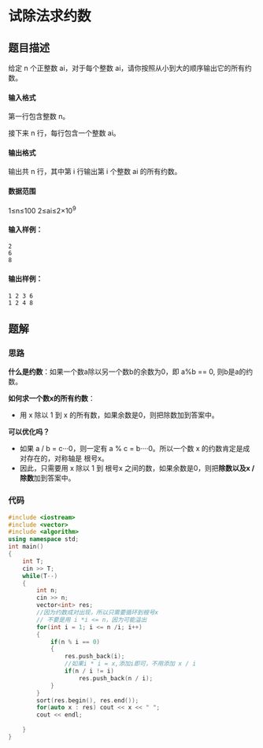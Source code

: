 # 试除法求约数

## 题目描述

给定 n 个正整数 ai，对于每个整数 ai，请你按照从小到大的顺序输出它的所有约数。

#### 输入格式

第一行包含整数 n。

接下来 n 行，每行包含一个整数 ai。

#### 输出格式

输出共 n 行，其中第 i 行输出第 i 个整数 ai 的所有约数。

#### 数据范围

1≤n≤100
2≤ai≤2×10<sup>9</sup>

#### 输入样例：

```
2
6
8
```

#### 输出样例：

```
1 2 3 6 
1 2 4 8 
```

## 题解

### 思路

**什么是约数**：如果一个数a除以另一个数b的余数为0，即 a%b == 0, 则b是a的约数。

**如何求一个数x的所有约数**：

- 用 x 除以 1 到 x 的所有数，如果余数是0，则把除数加到答案中。

**可以优化吗？**

- 如果 a / b = c···0，则一定有 a % c = b····0。所以一个数 x 的约数肯定是成对存在的，对称轴是 根号x。
- 因此，只需要用 x 除以 1 到 根号x 之间的数，如果余数是0，则把**除数以及x / 除数**加到答案中。

### 代码

```cpp
#include <iostream>
#include <vector>
#include <algorithm>
using namespace std;
int main()
{
    int T;
    cin >> T;
    while(T--)
    {
        int n;
        cin >> n;
        vector<int> res;
		//因为约数成对出现，所以只需要循环到根号x
        // 不要是用 i *i <= n，因为可能溢出
        for(int i = 1; i <= n /i; i++)
        {
            if(n % i == 0)
            {
                res.push_back(i);
                //如果i * i = x,添加i即可，不用添加 x / i
                if(n / i != i)
                    res.push_back(n / i);
            }
        }
        sort(res.begin(), res.end());
        for(auto x : res) cout << x << " ";
        cout << endl;
        
    }
}
```

